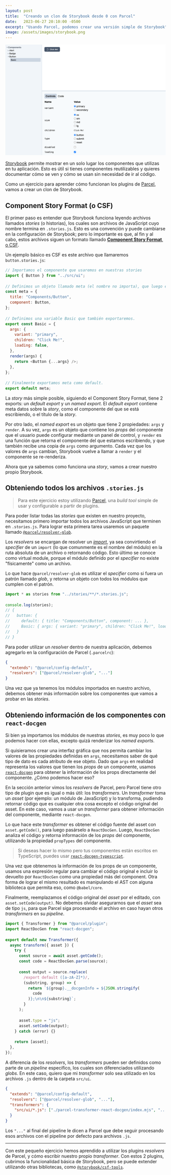 ```yaml
---
layout: post
title:  "Creando un clon de Storybook desde 0 con Parcel"
date:   2023-06-27 20:10:00 -0500
excerpt: "Usando Parcel, podemos crear una versión simple de Storybook"
image: /assets/images/storybook.png
---
```


![Creando un clon de Storybook desde 0 con Parcel](/assets/images/storybook.png)

[Storybook](https://storybook.js.org/) permite mostrar en un solo lugar los componentes que utilizas en tu aplicación. Esto es útil si tienes componentes reutilizables y quieres documentar cómo se ven y cómo se usan sin necesidad de ir al código.

Como un ejercicio para aprender cómo funcionan los plugins de [Parcel](https://parceljs.org/), vamos a crear un clon de Storybook.

## Component Story Format (o CSF)

El primer paso es entender que Storybook funciona leyendo archivos llamados _stories_ (o historias), los cuales son archivos de JavaScript cuyo nombre termina en `.stories.js`. Esto es una convención y puede cambiarse en la configuración de Storybook; pero lo importante es que, al fin y al cabo, estos archivos siguen un formato llamado [**Component Story Format**, o CSF](https://storybook.js.org/docs/react/api/csf).

Un ejemplo básico es CSF es este archivo que llamaremos `button.stories.js`:

```js
// Importamos el componente que usaremos en nuestras stories
import { Button } from "../src/ui";

// Definimos un objeto llamado meta (el nombre no importa), que luego exportaremos como default.
const meta = {
  title: "Components/Button",
  component: Button,
};

// Definimos una variable Basic que también exportaremos.
export const Basic = {
  args: {
    variant: "primary",
    children: "Click Me!",
    loading: false,
  },
  render(args) {
    return <Button {...args} />;
  },
};

// Finalmente exportamos meta como default.
export default meta;
```

La _story_ más simple posible, siguiendo el Component Story Format, tiene 2 exports: un _default export_ y un _named export_. El _default export_ contiene meta datos sobre la _story_, como el componente del que se está escribiendo, o el título de la _story_.

Por otro lado, el _named export_ es un objeto que tiene 2 propiedades: `args` y `render`. A su vez, `args` es un objeto que contiene los _props_ del componente que el usuario puede configurar mediante un panel de control, y `render` es una función que retorna el componente del que estamos escribiendo, y que también recibe una copia de `args` como argumento. Cada vez que los valores de `args` cambian, Storybook vuelve a llamar a `render` y el componente se re-renderiza.

Ahora que ya sabemos como funciona una _story_, vamos a crear nuestro propio Storybook.

## Obteniendo todos los archivos `.stories.js`

> Para este ejercicio estoy utilizando [Parcel](https://parceljs.org/), una _build tool_ simple de usar y configurable a partir de plugins.

Para poder listar todas las _stories_ que existen en nuestro proyecto, necesitamos primero importar todos los archivos JavaScript que terminen en `.stories.js`. Para lograr esta primera tarea usaremos un paquete llamado [`@parcel/resolver-glob`](https://www.npmjs.com/package/@parcel/resolver-glob).

Los _resolvers_ se encargan de resolver un [_import_](https://developer.mozilla.org/en-US/docs/Web/JavaScript/Reference/Statements/import), ya sea convirtiendo el _specifier_ de un `import` (lo que comunmente es el nombre del módulo) en la ruta absoluta de un archivo o retornando código. Esto último se conoce como virtual module, porque el módulo definido por el _specifier_ no existe "físicamente" como un archivo.

Lo que hace `@parcel/resolver-glob` es utilizar el _specifier_ como si fuera un patrón llamado _glob_, y retorna un objeto con todos los módulos que cumplen con el patrón.

```js
import * as stories from "../stories/**/*.stories.js";

console.log(stories);
// {
//   button: {
//     default: { title: "Components/Button", component: ... },
//     Basic: { args: { variant: "primary", children: "Click Me!", loading: false }, render: ... }
//   }
// }
```

Para poder utilizar un _resolver_ dentro de nuestra aplicación, debemos agregarlo en la configuración de Parcel (`.parcelrc`):

```json
{
  "extends": "@parcel/config-default",
  "resolvers": ["@parcel/resolver-glob", "..."]
}
```

Una vez que ya tenemos los módulos importados en nuestro archivo, debemos obtener más información sobre los componentes que vamos a probar en las _stories_.

## Obteniendo información de los componentes con `react-docgen`

Si bien ya importamos los módulos de nuestras _stories_, es muy poco lo que podemos hacer con ellas, excepto quizá renderizar los _named exports_.

Si quisieramos crear una interfaz gráfica que nos permita cambiar los valores de las propiedades definidas en `args`, necesitamos saber de qué tipo de dato es cada atributo de ese objeto. Dado que `args` en realidad representa los valores que tienen los _props_ de un componente, usamos [`react-docgen`](https://www.npmjs.com/package/react-docgen) para obtener la información de los props directamente del componente. ¿Cómo podemos hacer eso?

En la sección anterior vimos los _resolvers_ de Parcel, pero Parcel tiene otro tipo de plugin que es igual o más útil: los _transformers_. Un _transformer_ toma un _asset_ (por ejemplo: un módulo de JavaScript) y lo transforma, pudiendo retornar código que es cualquier otra cosa excepto el código original del asset. En este caso, vamos a usar un _transformer_ para obtener información del componente, mediante `react-docgen`.

Lo que hace este _transformer_ es obtener el código fuente del asset con `asset.getCode()`, para luego pasárselo a `ReactDocGen`. Luego, `ReactDocGen` analiza el código y retorna información de los _props_ del componente, utilizando la propiedad `propTypes` del componente.

> Si deseas hacer lo mismo pero tus componentes están escritos en TypeScript, puedes usar [`react-docgen-typescript`](https://www.npmjs.com/package/react-docgen-typescript).

Una vez que obtenemos la información de los props de un componente, usamos una expresión regular para cambiar el código original e incluir lo devuelto por `ReactDocGen` como una propiedad más del component. Otra forma de lograr el mismo resultado es manipulando el AST con alguna biblioteca que permita eso, como `@babel/core`.

Finalmente, reemplazamos el código original del _asset_ por el editado, con `asset.setCode(output)`. No debemos olvidar asegurarnos que el _asset_ sea de tipo `js`, para que Parcel siga procesando el archivo en caso hayan otros _transformers_ en su _pipeline_.

```js
import { Transformer } from "@parcel/plugin";
import ReactDocGen from "react-docgen";

export default new Transformer({
  async transform({ asset }) {
    try {
      const source = await asset.getCode();
      const code = ReactDocGen.parse(source);

      const output = source.replace(
        /export default ([a-zA-Z]*)/,
        (substring, group) => {
          return `${group}.__docgenInfo = ${JSON.stringify(
            code
          )};\n\n${substring}`;
        }
      );

      asset.type = "js";
      asset.setCode(output);
    } catch (error) {}

    return [asset];
  },
});
```

A diferencia de los _resolvers_, los _transformers_ pueden ser definidos como parte de un _pipeline_ específico, los cuales son diferenciados utilizando _globs_. En este caso, quiero que mi _transformer_ solo sea utilizado en los archivos `.js` dentro de la carpeta `src/ui`.

```json
{
  "extends": "@parcel/config-default",
  "resolvers": ["@parcel/resolver-glob", "..."],
  "transformers": {
    "src/ui/*.js": ["./parcel-transformer-react-docgen/index.mjs", "..."]
  }
}
```

Los `"..."` al final del pipeline le dicen a Parcel que debe seguir procesando esos archivos con el pipeline por defecto para archivos `.js`.

---

Con este pequeño ejercicio hemos aprendido a utilizar los plugins _resolvers_ de Parcel, y cómo escribir nuestro propio _transformer_. Con estos 2 plugins, cubrimos la funcionalidad básica de Storybook, pero se puede extender utilizando otras bibliotecas, como [`@storybook/csf-tools`](https://www.npmjs.com/package/@storybook/csf-tools).
